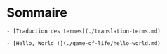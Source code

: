 # Sommaire

    - [Traduction des termes](./translation-terms.md)

    - [Hello, World !](./game-of-life/hello-world.md)
